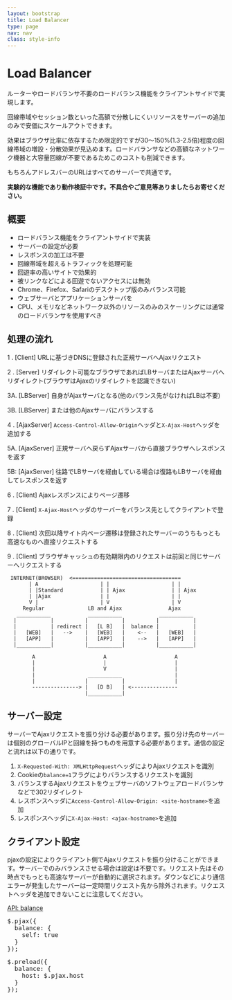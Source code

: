 ```yaml
---
layout: bootstrap
title: Load Balancer
type: page
nav: nav
class: style-info
---
```


# Load Balancer
ルーターやロードバランサ不要のロードバランス機能をクライアントサイドで実現します。

回線帯域やセッション数といった高額で分散しにくいリソースをサーバーの追加のみで安価にスケールアウトできます。

効果はブラウザ比率に依存するため限定的ですが30～150%(1.3-2.5倍)程度の回線帯域の増設・分散効果が見込めます。ロードバランサなどの高額なネットワーク機器と大容量回線が不要であるためこのコストも削減できます。

もちろんアドレスバーのURLはすべてのサーバーで共通です。

**実験的な機能であり動作検証中です。不具合やご意見等ありましたらお寄せください。**

## 概要

* ロードバランス機能をクライアントサイドで実装
* サーバーの設定が必要
* レスポンスの加工は不要
* 回線帯域を超えるトラフィックを処理可能
* 回遊率の高いサイトで効果的
* 被リンクなどによる回遊でないアクセスには無効
* Chrome、Firefox、Safariのデスクトップ版のみバランス可能
* ウェブサーバとアプリケーションサーバを
* CPU、メモリなどネットワーク以外のリソースのみのスケーリングには通常のロードバランサを使用すべき

## 処理の流れ

1 . [Client] URLに基づきDNSに登録された正規サーバへAjaxリクエスト

2 . [Server] リダイレクト可能なブラウザであればLBサーバまたはAjaxサーバへリダイレクト(ブラウザはAjaxのリダイレクトを認識できない)

3A. [LBServer] 自身がAjaxサーバとなる(他のバランス先がなければLBは不要)

3B. [LBServer] または他のAjaxサーバにバランスする

4 . [AjaxServer] `Access-Control-Allow-Origin`ヘッダと`X-Ajax-Host`ヘッダを追加する

5A. [AjaxServer] 正規サーバへ戻らずAjaxサーバから直接ブラウザへレスポンスを返す

5B: [AjaxServer] 往路でLBサーバを経由している場合は復路もLBサーバを経由してレスポンスを返す

6 . [Client] Ajaxレスポンスによりページ遷移

7 . [Client] `X-Ajax-Host`ヘッダのサーバーをバランス先としてクライアントで登録

8 . [Client] 次回以降サイト内ページ遷移は登録されたサーバーのうちもっとも高速なものへ直接リクエストする

9 . [Client] ブラウザキャッシュの有効期限内のリクエストは前回と同じサーバーへリクエストする

```
 INTERNET(BROWSER)  <===================================
       | A                    | |                    | |
       | |Standard            | | Ajax               | | Ajax
       | |Ajax                | |                    | |
       V |                    | V                    | V
     Regular              LB and Ajax               Ajax
   ___________            ___________            ___________
  |           |          |           |          |           |
  |           | redirect |   [L B]   |  balance |           |
  |   [WEB]   |   -->    |   [WEB]   |    <--   |   [WEB]   |
  |   [APP]   |          |   [APP]   |    -->   |   [APP]   |
  |___________|          |___________|          |___________|

        A                      A                      A
        |                      |                      |
        |                      V                      |
        |                 ___________                 |
        |                |           |                |
        ---------------> |   [D B]   | <---------------
                         |___________|
```

## サーバー設定
サーバーでAjaxリクエストを振り分ける必要があります。振り分け先のサーバーは個別のグローバルIPと回線を持つものを用意する必要があります。通信の設定と流れは以下の通りです。

1. `X-Requested-With: XMLHttpRequest`ヘッダによりAjaxリクエストを識別
2. Cookieの`balance=1`フラグによりバランスするリクエストを識別
3. バランスするAjaxリクエストをウェブサーバのソフトウェアロードバランサなどで302リダイレクト
4. レスポンスヘッダに`Access-Control-Allow-Origin: <site-hostname>`を追加
5. レスポンスヘッダに`X-Ajax-Host: <ajax-hostname>`を追加

## クライアント設定
pjaxの設定によりクライアント側でAjaxリクエストを振り分けることができます。サーバーでのみバランスさせる場合は設定は不要です。リクエスト先はその時点でもっとも高速なサーバーが自動的に選択されます。ダウンなどにより通信エラーが発生したサーバーは一定時間リクエスト先から除外されます。リクエストヘッダを追加できないことに注意してください。

[API: balance](api/core/setting/balance/)

<pre class="sh brush: js;">
$.pjax({
  balance: {
    self: true
  }
});
</pre>

<pre class="sh brush: js;">
$.preload({
  balance: {
    host: $.pjax.host
  }
});
</pre>
